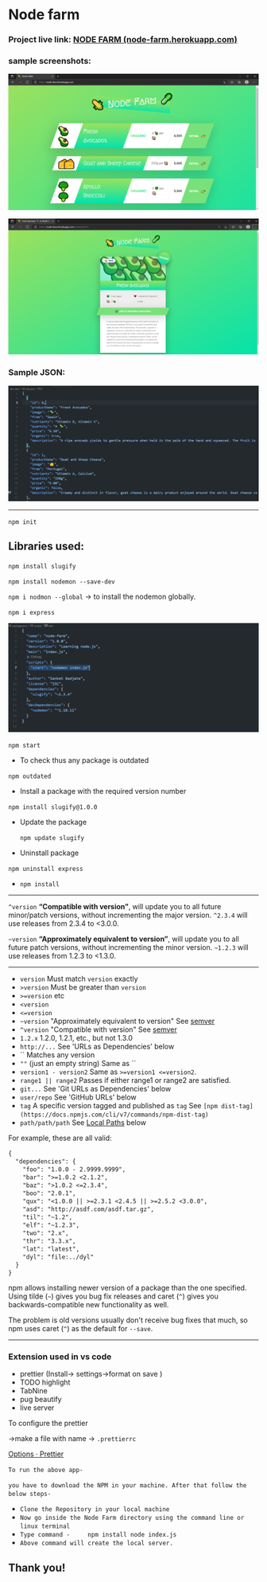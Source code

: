 # Node farm

### Project live link: [NODE FARM (node-farm.herokuapp.com)](https://node-farm.herokuapp.com/)

### sample screenshots:

![Untitled](Images/Untitled.png)

![Untitled](Images/Untitled1.png)

### Sample JSON:

![Untitled](Images/Untitled2.png)

---

`npm init`

## Libraries used:

`npm install slugify`

`npm install nodemon --save-dev`

`npm i nodmon --global`    → to install the nodemon globally. 

`npm i express` 

![Untitled](Images/Untitled3.png)

`npm start`

 

- To check thus any package is outdated

`npm outdated`

- Install a package with the required version number

`npm install slugify@1.0.0`

- Update the package

  `npm update slugify`

- Uninstall package

 `npm uninstall express` 

- `npm install`

---

`^version` **“Compatible with version”**, will update you to all future minor/patch versions, without incrementing the major version. `^2.3.4` will use releases from 2.3.4 to <3.0.0.

`~version` **“Approximately equivalent to version”**, will update you to all future patch versions, without incrementing the minor version. `~1.2.3` will use releases from 1.2.3 to <1.3.0.

---

- `version` Must match `version` exactly
- `>version` Must be greater than `version`
- `>=version` etc
- `<version`
- `<=version`
- `~version` "Approximately equivalent to version" See [semver](https://github.com/npm/node-semver#versions)
- `^version` "Compatible with version" See [semver](https://github.com/npm/node-semver#versions)
- `1.2.x` 1.2.0, 1.2.1, etc., but not 1.3.0
- `http://...` See 'URLs as Dependencies' below
- `` Matches any version
- `""` (just an empty string) Same as ``
- `version1 - version2` Same as `>=version1 <=version2`.
- `range1 || range2` Passes if either range1 or range2 are satisfied.
- `git...` See 'Git URLs as Dependencies' below
- `user/repo` See 'GitHub URLs' below
- `tag` A specific version tagged and published as `tag` See `[npm dist-tag](https://docs.npmjs.com/cli/v7/commands/npm-dist-tag)`
- `path/path/path` See [Local Paths](https://docs.npmjs.com/cli/v7/configuring-npm/package-json#local-paths) below

For example, these are all valid:

```
{
  "dependencies": {
    "foo": "1.0.0 - 2.9999.9999",
    "bar": ">=1.0.2 <2.1.2",
    "baz": ">1.0.2 <=2.3.4",
    "boo": "2.0.1",
    "qux": "<1.0.0 || >=2.3.1 <2.4.5 || >=2.5.2 <3.0.0",
    "asd": "http://asdf.com/asdf.tar.gz",
    "til": "~1.2",
    "elf": "~1.2.3",
    "two": "2.x",
    "thr": "3.3.x",
    "lat": "latest",
    "dyl": "file:../dyl"
  }
}

```

npm allows installing newer version of a package than the one specified. Using tilde (`~`) gives you bug fix releases and caret (`^`) gives you backwards-compatible new functionality as well.

The problem is old versions usually don't receive bug fixes that much, so npm uses caret (`^`) as the default for `--save`.

---

### Extension used in vs code

- prettier (Install→ settings→format on save )
- TODO highlight
- TabNine
- pug beautify
- live server

To configure the prettier

→make a file with name → `.prettierrc` 

[Options · Prettier](https://prettier.io/docs/en/options.html)


`To run the above app-` 

`you have to download the NPM in your machine. After that follow the below steps-` 

- `Clone the Repository in your local machine`
- `Now go inside the Node Farm directory using the command line or linux terminal`
- `Type command -    
 npm install
 node index.js`
- `Above command will create the local server.`


## Thank you! 